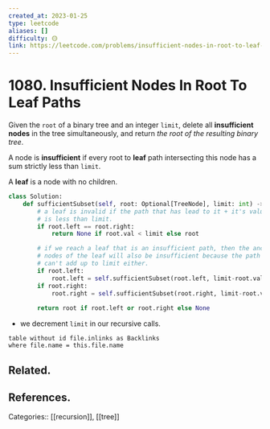 ```yaml
---
created_at: 2023-01-25
type: leetcode
aliases: []
difficulty: 🟡
link: https://leetcode.com/problems/insufficient-nodes-in-root-to-leaf-paths/
---
```


# 1080. Insufficient Nodes In Root To Leaf Paths

Given the `root` of a binary tree and an integer `limit`, delete all **insufficient nodes** in the tree simultaneously, and return _the root of the resulting binary tree_.

A node is **insufficient** if every root to **leaf** path intersecting this node has a sum strictly less than `limit`.

A **leaf** is a node with no children.

```python
class Solution:
    def sufficientSubset(self, root: Optional[TreeNode], limit: int) -> Optional[TreeNode]:
	    # a leaf is invalid if the path that has lead to it + it's value
	    # is less than limit.
        if root.left == root.right:
            return None if root.val < limit else root

		# if we reach a leaf that is an insufficient path, then the ancestor
		# nodes of the leaf will also be insufficient because the path sum
		# can't add up to limit either.
        if root.left:
            root.left = self.sufficientSubset(root.left, limit-root.val)
        if root.right:
            root.right = self.sufficientSubset(root.right, limit-root.val)
        
        return root if root.left or root.right else None
```

- we decrement `limit` in our recursive calls.

```dataview
table without id file.inlinks as Backlinks
where file.name = this.file.name
```

## Related.

## References.

Categories:: [[recursion]], [[tree]]
